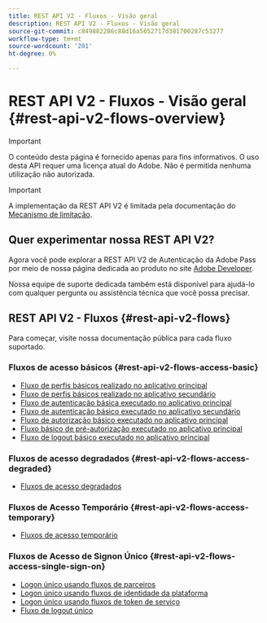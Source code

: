 ```yaml
---
title: REST API V2 - Fluxos - Visão geral
description: REST API V2 - Fluxos - Visão geral
source-git-commit: c849882286c88d16a5652717d381700287c53277
workflow-type: tm+mt
source-wordcount: '201'
ht-degree: 0%

---
```



# REST API V2 - Fluxos - Visão geral {#rest-api-v2-flows-overview}

>[!IMPORTANT]
>
> O conteúdo desta página é fornecido apenas para fins informativos. O uso desta API requer uma licença atual do Adobe. Não é permitida nenhuma utilização não autorizada.

>[!IMPORTANT]
>
> A implementação da REST API V2 é limitada pela documentação do [Mecanismo de limitação](/help/authentication/throttling-mechanism.md).

## Quer experimentar nossa REST API V2?

Agora você pode explorar a REST API V2 de Autenticação da Adobe Pass por meio de nossa página dedicada ao produto no site [Adobe Developer](https://developer.adobe.com/adobe-pass/).

Nossa equipe de suporte dedicada também está disponível para ajudá-lo com qualquer pergunta ou assistência técnica que você possa precisar.

## REST API V2 - Fluxos {#rest-api-v2-flows}

Para começar, visite nossa documentação pública para cada fluxo suportado.

### Fluxos de acesso básicos {#rest-api-v2-flows-access-basic}

* [Fluxo de perfis básicos realizado no aplicativo principal](./basic-access-flows/rest-api-v2-basic-profiles-primary-application-flow.md)
* [Fluxo de perfis básicos realizado no aplicativo secundário](./basic-access-flows/rest-api-v2-basic-profiles-secondary-application-flow.md)
* [Fluxo de autenticação básica executado no aplicativo principal](./basic-access-flows/rest-api-v2-basic-authentication-primary-application-flow.md)
* [Fluxo de autenticação básico executado no aplicativo secundário](./basic-access-flows/rest-api-v2-basic-authentication-secondary-application-flow.md)
* [Fluxo de autorização básico executado no aplicativo principal](./basic-access-flows/rest-api-v2-basic-authorization-primary-application-flow.md)
* [Fluxo básico de pré-autorização executado no aplicativo principal](./basic-access-flows/rest-api-v2-basic-preauthorization-primary-application-flow.md)
* [Fluxo de logout básico executado no aplicativo principal](./basic-access-flows/rest-api-v2-basic-logout-primary-application-flow.md)

### Fluxos de acesso degradados {#rest-api-v2-flows-access-degraded}

* [Fluxos de acesso degradados](./degraded-access-flows/rest-api-v2-access-degraded-flows.md)

### Fluxos de Acesso Temporário {#rest-api-v2-flows-access-temporary}

* [Fluxos de acesso temporário](./temporary-access-flows/rest-api-v2-access-temporary-flows.md)

### Fluxos de Acesso de Signon Único {#rest-api-v2-flows-access-single-sign-on}

* [Logon único usando fluxos de parceiros](./single-sign-on-access-flows/rest-api-v2-single-sign-on-partner-flows.md)
* [Logon único usando fluxos de identidade da plataforma](./single-sign-on-access-flows/rest-api-v2-single-sign-on-platform-identity-flows.md)
* [Logon único usando fluxos de token de serviço](./single-sign-on-access-flows/rest-api-v2-single-sign-on-service-token-flows.md)
* [Fluxo de logout único](./single-sign-on-access-flows/rest-api-v2-single-sign-on-logout-flow.md)
